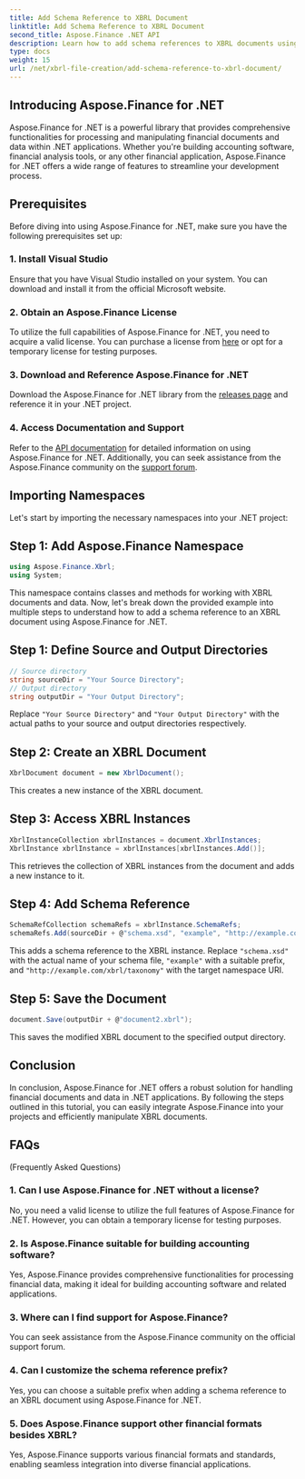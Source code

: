 ```yaml
---
title: Add Schema Reference to XBRL Document
linktitle: Add Schema Reference to XBRL Document
second_title: Aspose.Finance .NET API
description: Learn how to add schema references to XBRL documents using Aspose.Finance for .NET. Streamline your financial data processing today!
type: docs
weight: 15
url: /net/xbrl-file-creation/add-schema-reference-to-xbrl-document/
---
```

## Introducing Aspose.Finance for .NET
Aspose.Finance for .NET is a powerful library that provides comprehensive functionalities for processing and manipulating financial documents and data within .NET applications. Whether you're building accounting software, financial analysis tools, or any other financial application, Aspose.Finance for .NET offers a wide range of features to streamline your development process.
## Prerequisites
Before diving into using Aspose.Finance for .NET, make sure you have the following prerequisites set up:
### 1. Install Visual Studio
Ensure that you have Visual Studio installed on your system. You can download and install it from the official Microsoft website.
### 2. Obtain an Aspose.Finance License
To utilize the full capabilities of Aspose.Finance for .NET, you need to acquire a valid license. You can purchase a license from [here](https://purchase.aspose.com/buy) or opt for a temporary license for testing purposes.
### 3. Download and Reference Aspose.Finance for .NET
Download the Aspose.Finance for .NET library from the [releases page](https://releases.aspose.com/finance/net/) and reference it in your .NET project.
### 4. Access Documentation and Support
Refer to the [API documentation](https://reference.aspose.com/finance/net/) for detailed information on using Aspose.Finance for .NET. Additionally, you can seek assistance from the Aspose.Finance community on the [support forum](https://forum.aspose.com/c/finance/43).
## Importing Namespaces
Let's start by importing the necessary namespaces into your .NET project:
## Step 1: Add Aspose.Finance Namespace
```csharp
using Aspose.Finance.Xbrl;
using System;
```
This namespace contains classes and methods for working with XBRL documents and data.
Now, let's break down the provided example into multiple steps to understand how to add a schema reference to an XBRL document using Aspose.Finance for .NET.
## Step 1: Define Source and Output Directories
```csharp
// Source directory
string sourceDir = "Your Source Directory";
// Output directory
string outputDir = "Your Output Directory";
```
Replace `"Your Source Directory"` and `"Your Output Directory"` with the actual paths to your source and output directories respectively.
## Step 2: Create an XBRL Document
```csharp
XbrlDocument document = new XbrlDocument();
```
This creates a new instance of the XBRL document.
## Step 3: Access XBRL Instances
```csharp
XbrlInstanceCollection xbrlInstances = document.XbrlInstances;
XbrlInstance xbrlInstance = xbrlInstances[xbrlInstances.Add()];
```
This retrieves the collection of XBRL instances from the document and adds a new instance to it.
## Step 4: Add Schema Reference
```csharp
SchemaRefCollection schemaRefs = xbrlInstance.SchemaRefs;
schemaRefs.Add(sourceDir + @"schema.xsd", "example", "http://example.com/xbrl/taxonomy");
```
This adds a schema reference to the XBRL instance. Replace `"schema.xsd"` with the actual name of your schema file, `"example"` with a suitable prefix, and `"http://example.com/xbrl/taxonomy"` with the target namespace URI.
## Step 5: Save the Document
```csharp
document.Save(outputDir + @"document2.xbrl");
```
This saves the modified XBRL document to the specified output directory.
## Conclusion
In conclusion, Aspose.Finance for .NET offers a robust solution for handling financial documents and data in .NET applications. By following the steps outlined in this tutorial, you can easily integrate Aspose.Finance into your projects and efficiently manipulate XBRL documents.
## FAQs
 (Frequently Asked Questions)
### 1. Can I use Aspose.Finance for .NET without a license?
No, you need a valid license to utilize the full features of Aspose.Finance for .NET. However, you can obtain a temporary license for testing purposes.
### 2. Is Aspose.Finance suitable for building accounting software?
Yes, Aspose.Finance provides comprehensive functionalities for processing financial data, making it ideal for building accounting software and related applications.
### 3. Where can I find support for Aspose.Finance?
You can seek assistance from the Aspose.Finance community on the official support forum.
### 4. Can I customize the schema reference prefix?
Yes, you can choose a suitable prefix when adding a schema reference to an XBRL document using Aspose.Finance for .NET.
### 5. Does Aspose.Finance support other financial formats besides XBRL?
Yes, Aspose.Finance supports various financial formats and standards, enabling seamless integration into diverse financial applications.
